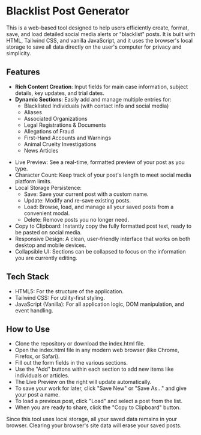 # Blacklist Post Generator

This is a web-based tool designed to help users efficiently create, format, save, and load detailed social media alerts or "blacklist" posts. It is built with HTML, Tailwind CSS, and vanilla JavaScript, and it uses the browser's local storage to save all data directly on the user's computer for privacy and simplicity.

## Features
- **Rich Content Creation**: Input fields for main case information, subject details, key updates, and trial dates.
- **Dynamic Sections**: Easily add and manage multiple entries for:
   * Blacklisted Individuals (with contact info and social media)
   * Aliases
   * Associated Organizations
   * Legal Registrations & Documents
   * Allegations of Fraud
   * First-Hand Accounts and Warnings
   * Animal Cruelty Investigations
   * News Articles
 * Live Preview: See a real-time, formatted preview of your post as you type.
 * Character Count: Keep track of your post's length to meet social media platform limits.
 * Local Storage Persistence:
   * Save: Save your current post with a custom name.
   * Update: Modify and re-save existing posts.
   * Load: Browse, load, and manage all your saved posts from a convenient modal.
   * Delete: Remove posts you no longer need.
 * Copy to Clipboard: Instantly copy the fully formatted post text, ready to be pasted on social media.
 * Responsive Design: A clean, user-friendly interface that works on both desktop and mobile devices.
 * Collapsible UI: Sections can be collapsed to focus on the information you are currently editing.

## Tech Stack
 * HTML5: For the structure of the application.
 * Tailwind CSS: For utility-first styling.
 * JavaScript (Vanilla): For all application logic, DOM manipulation, and event handling.

## How to Use
 * Clone the repository or download the index.html file.
 * Open the index.html file in any modern web browser (like Chrome, Firefox, or Safari).
 * Fill out the form fields in the various sections.
 * Use the "Add" buttons within each section to add new items like individuals or articles.
 * The Live Preview on the right will update automatically.
 * To save your work for later, click "Save New" or "Save As..." and give your post a name.
 * To load a previous post, click "Load" and select a post from the list.
 * When you are ready to share, click the "Copy to Clipboard" button.
   
Since this tool uses local storage, all your saved data remains in your browser. Clearing your browser's site data will erase your saved posts.
